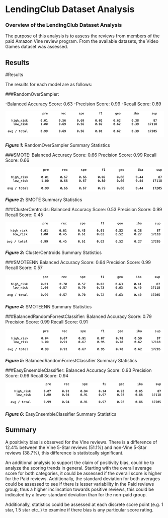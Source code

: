 # LendingClub Dataset Analysis

### **Overview of the LendingClub Dataset Analysis**
The purpose of this analysis is to assess the reviews from members of the paid Amazon Vine review program. From the available datasets, the Video Games dataset was assessed.

## Results

#Results

The results for each model are as follows:


###RandomOverSampler:

-Balanced Accuracy Score: 	0.63
-Precision Score: 			0.99
-Recall Score: 				0.69

![Figure 1](https://github.com/CR-HSDC/cryptocurrencies/blob/main/resources/Fig1_RandomOverSampler.png)

**_Figure 1_:** RandomOverSampler Summary Statistics

	
###SMOTE:
	Balanced Accuracy Score: 	0.66
	Precision Score:			0.99
	Recall Score:				0.66
	
![Figure 2](https://github.com/CR-HSDC/cryptocurrencies/blob/main/resources/Fig2_SMOTE.png)

**_Figure 2_:** SMOTE Summary Statistics
	
###ClusterCentroids:
	Balanced Accuracy Score: 	0.53
	Precision Score:			0.99
	Recall Score:				0.45

![Figure 3](https://github.com/CR-HSDC/cryptocurrencies/blob/main/resources/Fig3_ClusterCentroids.png)

**_Figure 3_:** ClusterCentroids Summary Statistics


###SMOTEENN
	Balanced Accuracy Score: 	0.64
	Precision Score: 			0.99
	Recall Score:				0.57

![Figure 4](https://github.com/CR-HSDC/cryptocurrencies/blob/main/resources/Fig4_SMOTEENN.png)

**_Figure 4_:** SMOTEENN Summary Statistics

###BalancedRandomForrestClassifier:
	Balanced Accuracy Score: 	0.79
	Precision Score:			0.99
	Recall Score:				0.91

![Figure 5](https://github.com/CR-HSDC/cryptocurrencies/blob/main/resources/Fig5_BalancedRandomForestClassifier.png)

**_Figure 5_:** BalancedRandomForrestClassifier Summary Statistics

###EasyEnsembleClassifier:
	Balanced Accuracy Score: 	0.93
	Precision Score:			0.99
	Recall Score:				0.94

![Figure 6](https://github.com/CR-HSDC/cryptocurrencies/blob/main/resources/Fig6_EasyEnsembleClassifer.png)

**_Figure 6_:** EasyEnsembleClassifier Summary Statistics



## Summary 

A positivity bias is observed for the Vine reviews. There is a difference of 12.4% between the Vine 5-Star reviews (51.1%) and non-Vine 5-Star reviews (38.7%), this difference is statistcally significant. 

An additional analysis to support the claim of positivity bias, could be to analyze the scoring trends in general. Starting with the overall average score for both categories, it could be assessed if the overall score is higher for the Paid reviews. Additionally, the standard deviation for both averages could be assessed to see if there is lesser variability in the Paid reviews group, thus a higher inclincation towards positive reviews, this could be indicated by a lower standard deviation than for the non-paid group.

Additionally, statistics could be assessed at each discrete score point (e.g. 1 star, 1.5 star etc..) to examine if there bias is any particular score rating.











